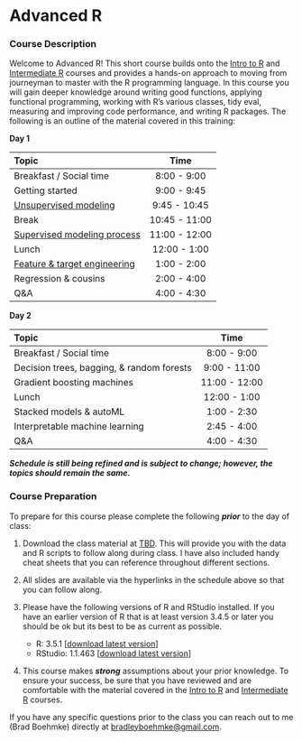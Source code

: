 
# Advanced R

### Course Description

Welcome to Advanced R\! This short course builds onto the [Intro to
R](https://github.com/uc-r/Intro-R) and [Intermediate
R](https://github.com/uc-r/Intermediate-R) courses and provides a
hands-on approach to moving from journeyman to master with the R
programming language. In this course you will gain deeper knowledge
around writing good functions, applying functional programming, working
with R’s various classes, tidy eval, measuring and improving code
performance, and writing R packages. The following is an outline of the
material covered in this training:

**Day
1**

| Topic                                                                                                |     Time      |
| :--------------------------------------------------------------------------------------------------- | :-----------: |
| Breakfast / Social time                                                                              |  8:00 - 9:00  |
| Getting started                                                                                      |  9:00 - 9:45  |
| [Unsupervised modeling](https://uc-r.github.io/Advanced-R/02-unsupervised-learning.html)             | 9:45 - 10:45  |
| Break                                                                                                | 10:45 - 11:00 |
| [Supervised modeling process](https://uc-r.github.io/Advanced-R/03-supervised-modeling-process.html) | 11:00 - 12:00 |
| Lunch                                                                                                | 12:00 - 1:00  |
| [Feature & target engineering](https://uc-r.github.io/Advanced-R/04-engineering.html)                |  1:00 - 2:00  |
| Regression & cousins                                                                                 |  2:00 - 4:00  |
| Q\&A                                                                                                 |  4:00 - 4:30  |

**Day 2**

| Topic                                     |     Time      |
| :---------------------------------------- | :-----------: |
| Breakfast / Social time                   |  8:00 - 9:00  |
| Decision trees, bagging, & random forests | 9:00 - 11:00  |
| Gradient boosting machines                | 11:00 - 12:00 |
| Lunch                                     | 12:00 - 1:00  |
| Stacked models & autoML                   |  1:00 - 2:30  |
| Interpretable machine learning            |  2:45 - 4:00  |
| Q\&A                                      |  4:00 - 4:30  |

***Schedule is still being refined and is subject to change; however,
the topics should remain the same.***

### Course Preparation

To prepare for this course please complete the following ***prior*** to
the day of class:

1.  Download the class material at [TBD](). This will provide you with
    the data and R scripts to follow along during class. I have also
    included handy cheat sheets that you can reference throughout
    different sections.

2.  All slides are available via the hyperlinks in the schedule above so
    that you can follow along.

3.  Please have the following versions of R and RStudio installed. If
    you have an earlier version of R that is at least version 3.4.5 or
    later you should be ok but its best to be as current as possible.
    
      - R: 3.5.1 \[[download latest
        version](https://cran.r-project.org/)\]
      - RStudio: 1.1.463 \[[download latest
        version](https://www.rstudio.com/products/rstudio/download/#download)\]

4.  This course makes ***strong*** assumptions about your prior
    knowledge. To ensure your success, be sure that you have reviewed
    and are comfortable with the material covered in the [Intro to
    R](https://github.com/uc-r/Intro-R) and [Intermediate
    R](https://github.com/uc-r/Intermediate-R) courses.

If you have any specific questions prior to the class you can reach out
to me (Brad Boehmke) directly at <bradleyboehmke@gmail.com>.
